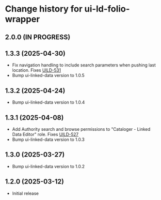 # Change history for ui-ld-folio-wrapper

## 2.0.0 (IN PROGRESS)

## 1.3.3 (2025-04-30)
* Fix navigation handling to include search parameters when pushing last location. Fixes [UILD-531]
* Bump ui-linked-data version to 1.0.5

[UILD-531]: https://folio-org.atlassian.net/browse/UILD-531

## 1.3.2 (2025-04-24)
* Bump ui-linked-data version to 1.0.4

## 1.3.1 (2025-04-08)
* Add Authority search and browse permissions to "Cataloger - Linked Data Editor" role. Fixes [UILD-527]
* Bump ui-linked-data version to 1.0.3

[UILD-527]: https://folio-org.atlassian.net/browse/UILD-527

## 1.3.0 (2025-03-27)
* Bump ui-linked-data version to 1.0.2

## 1.2.0 (2025-03-12)
* Initial release
